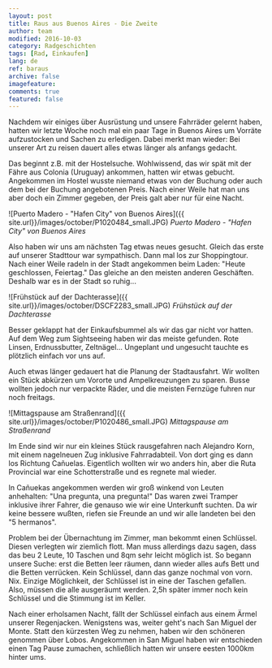 ```yaml
---
layout: post
title: Raus aus Buenos Aires - Die Zweite
author: team
modified: 2016-10-03
category: Radgeschichten
tags: [Rad, Einkaufen]
lang: de
ref: baraus
archive: false
imagefeature: 
comments: true
featured: false
---
```


Nachdem wir einiges über Ausrüstung und unsere Fahrräder gelernt haben, hatten wir letzte Woche noch mal ein paar Tage in Buenos Aires um Vorräte aufzustocken und Sachen zu erledigen. Dabei merkt man wieder: Bei unserer Art zu reisen dauert alles etwas länger als anfangs gedacht.

Das beginnt z.B. mit der Hostelsuche. Wohlwissend, das wir spät mit der Fähre aus Colonia (Uruguay) ankommen, hatten wir etwas gebucht. Angekommen im Hostel wusste niemand etwas von der Buchung oder auch dem bei der Buchung angebotenen Preis. Nach einer Weile hat man uns aber doch ein Zimmer gegeben, der Preis galt aber nur für eine Nacht. 

![Puerto Madero - "Hafen City" von Buenos Aires]({{ site.url}}/images/october/P1020484_small.JPG)
*Puerto Madero - "Hafen City" von Buenos Aires*

Also haben wir uns am nächsten Tag etwas neues gesucht. Gleich das erste auf unserer Stadttour war sympathisch. Dann mal los zur Shoppingtour. Nach einer Weile radeln in der Stadt angekommen beim Laden: "Heute geschlossen, Feiertag." Das gleiche an den meisten anderen Geschäften. Deshalb war es in der Stadt so ruhig...

![Frühstück auf der Dachterasse]({{ site.url}}/images/october/DSCF2283_small.JPG)
*Frühstück auf der Dachterasse*

Besser geklappt hat der Einkaufsbummel als wir das gar nicht vor hatten. Auf dem Weg zum Sightseeing haben wir das meiste gefunden. Rote Linsen, Erdnussbutter, Zeltnägel... Ungeplant und ungesucht tauchte es plötzlich einfach vor uns auf.

Auch etwas länger gedauert hat die Planung der Stadtausfahrt. Wir wollten ein Stück abkürzen um Vororte und Ampelkreuzungen zu sparen. Busse wollten jedoch nur verpackte Räder, und die meisten Fernzüge fuhren nur noch freitags. 

![Mittagspause am Straßenrand]({{ site.url}}/images/october/P1020486_small.JPG)
*Mittagspause am Straßenrand*

Im Ende sind wir nur ein kleines Stück rausgefahren nach Alejandro Korn, mit einem nagelneuen Zug inklusive Fahrradabteil. Von dort ging es dann los Richtung Cañuelas. Eigentlich wollten wir wo anders hin, aber die Ruta Provincial war eine Schotterstraße und es regnete mal wieder.

In Cañuekas angekommen werden wir groß winkend von Leuten anhehalten: "Una pregunta, una pregunta!" Das waren zwei Tramper inklusive ihrer Fahrer, die genauso wie wir eine Unterkunft suchten. Da wir keine bessere wußten, riefen sie Freunde an und wir alle landeten bei den "5 hermanos".

Problem bei der Übernachtung im Zimmer, man bekommt einen Schlüssel. Diesen verlegten wir ziemlich flott. Man muss allerdings dazu sagen, dass das beu 2 Leute, 10 Taschen und 8qm sehr leicht möglich ist. So begann unsere Suche: erst die Betten leer räumen, dann wieder alles aufs Bett und die Betten verrücken. Kein Schlüssel, dann das ganze nochmal von vorn. Nix. Einzige Möglichkeit, der Schlüssel ist in eine der Taschen gefallen. Also, müssen die alle ausgeräumt werden. 2,5h später immer noch kein Schlüssel und die Stimmung ist im Keller.

Nach einer erholsamen Nacht, fällt der Schlüssel einfach aus einem Ärmel unserer Regenjacken. Wenigstens was, weiter geht's nach San Miguel der Monte. Statt den kürzesten Weg zu nehmen, haben wir den schöneren genommen über Lobos. Angekommen in San Miguel haben wir entschieden einen Tag Pause zumachen, schließlich hatten wir unsere eesten 1000km hinter ums.
